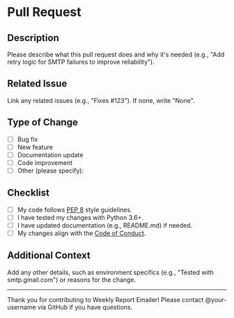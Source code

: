 # Pull Request

## Description
Please describe what this pull request does and why it's needed (e.g., "Add retry logic for SMTP failures to improve reliability").

## Related Issue
Link any related issues (e.g., "Fixes #123"). If none, write "None".

## Type of Change
- [ ] Bug fix
- [ ] New feature
- [ ] Documentation update
- [ ] Code improvement
- [ ] Other (please specify):

## Checklist
- [ ] My code follows [PEP 8](https://www.python.org/dev/peps/pep-0008/) style guidelines.
- [ ] I have tested my changes with Python 3.6+.
- [ ] I have updated documentation (e.g., README.md) if needed.
- [ ] My changes align with the [Code of Conduct](CODE_OF_CONDUCT.md).

## Additional Context
Add any other details, such as environment specifics (e.g., "Tested with smtp.gmail.com") or reasons for the change.

---

Thank you for contributing to Weekly Report Emailer! Please contact @your-username via GitHub if you have questions.